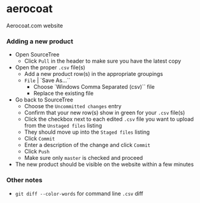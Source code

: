 # aerocoat

Aerocoat.com website

### Adding a new product
* Open SourceTree
  * Click `Pull` in the header to make sure you have the latest copy
* Open the proper `.csv` file(s)
  * Add a new product row(s) in the appropriate groupings
  * `File` | `Save As...``
    * Choose `Windows Comma Separated (csv)`` file
    * Replace the existing file
* Go back to SourceTree
  * Choose the `Uncommitted changes` entry
  * Confirm that your new row(s) show in green for your `.csv` file(s)
  * Click the checkbox next to each edited `.csv` file you want to upload from the `Unstaged files` listing
  * They should move up into the `Staged files` listing
  * Click `Commit`
  * Enter a description of the change and click `Commit`
  * Click `Push`
  * Make sure only `master` is checked and proceed
* The new product should be visible on the website within a few minutes

### Other notes
* `git diff --color-words` for command line `.csv` diff
